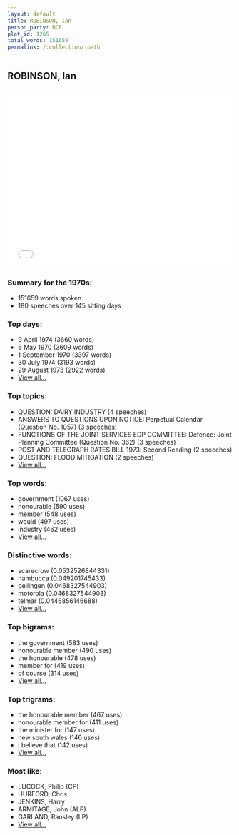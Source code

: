 ```yaml
---
layout: default
title: ROBINSON, Ian
person_party: NCP
plot_id: 1265
total_words: 151659
permalink: /:collection/:path
---
```


## ROBINSON, Ian

<iframe width="100%" height="400" frameborder="0" scrolling="no" src="//plot.ly/~wragge/1265.embed"></iframe>


### Summary for the 1970s:

* 151659 words spoken
* 180 speeches over 145 sitting days


### Top days:

* 9 April 1974 (3660 words)
* 6 May 1970 (3609 words)
* 1 September 1970 (3397 words)
* 30 July 1974 (3193 words)
* 29 August 1973 (2922 words)
* [View all...](days/)


### Top topics:

* QUESTION: DAIRY INDUSTRY (4 speeches)
* ANSWERS TO QUESTIONS UPON NOTICE: Perpetual Calendar (Question No. 1057) (3 speeches)
* FUNCTIONS OF THE JOINT SERVICES EDP COMMITTEE: Defence: Joint Planning Committee (Question No. 362) (3 speeches)
* POST AND TELEGRAPH RATES BILL 1973: Second Reading (2 speeches)
* QUESTION: FLOOD MITIGATION (2 speeches)
* [View all...](topics/)


### Top words:

* government (1067 uses)
* honourable (590 uses)
* member (548 uses)
* would (497 uses)
* industry (462 uses)
* [View all...](words/)


### Distinctive words:

* scarecrow (0.0532526844331)
* nambucca (0.049201745433)
* bellingen (0.0468327544903)
* motorola (0.0468327544903)
* telmar (0.0446856146688)
* [View all...](sig_words/)


### Top bigrams:

* the government (583 uses)
* honourable member (490 uses)
* the honourable (478 uses)
* member for (419 uses)
* of course (314 uses)
* [View all...](bigrams/)


### Top trigrams:

* the honourable member (467 uses)
* honourable member for (411 uses)
* the minister for (147 uses)
* new south wales (146 uses)
* i believe that (142 uses)
* [View all...](trigrams/)


### Most like:

* LUCOCK, Philip (CP)
* HURFORD, Chris 
* JENKINS, Harry 
* ARMITAGE, John (ALP)
* GARLAND, Ransley (LP)
* [View all...](similarities/)
